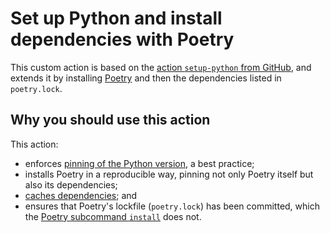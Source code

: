 # Set up Python and install dependencies with Poetry

This custom action is based on the [action `setup-python` from GitHub](https://github.com/marketplace/actions/setup-python),
and extends it by installing [Poetry](https://python-poetry.org/) and then the dependencies listed in `poetry.lock`.

## Why you should use this action

This action:

- enforces [pinning of the Python version](https://github.com/actions/setup-python/blob/main/docs/advanced-usage.md#using-the-python-version-file-input), a best practice;
- installs Poetry in a reproducible way, pinning not only Poetry itself but also its dependencies;
- [caches dependencies](https://github.com/actions/setup-python/blob/main/docs/advanced-usage.md#caching-packages); and
- ensures that Poetry's lockfile (`poetry.lock`) has been committed, which the [Poetry subcommand `install`](https://python-poetry.org/docs/cli/#install) does not.
